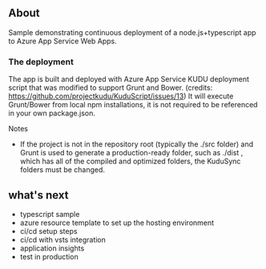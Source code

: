 ## About
Sample demonstrating continuous deployment of a node.js+typescript app to Azure App Service Web Apps.

### The deployment
The app is built and deployed with Azure App Service KUDU deployment script that was modified to support Grunt and Bower. (credits: https://github.com/projectkudu/KuduScript/issues/13)
It will execute Grunt/Bower from local npm installations, it is not required to be referenced in your own package.json.

Notes
* If the project is not in the repository root (typically the ./src  folder) and Grunt is used to generate a production-ready folder, such as  ./dist , which has all of the compiled and optimized folders, the KuduSync folders must be changed.


## what's next
* typescript sample
* azure resource template to set up the hosting environment
* ci/cd setup steps
* ci/cd with vsts integration
* application insights
* test in production
